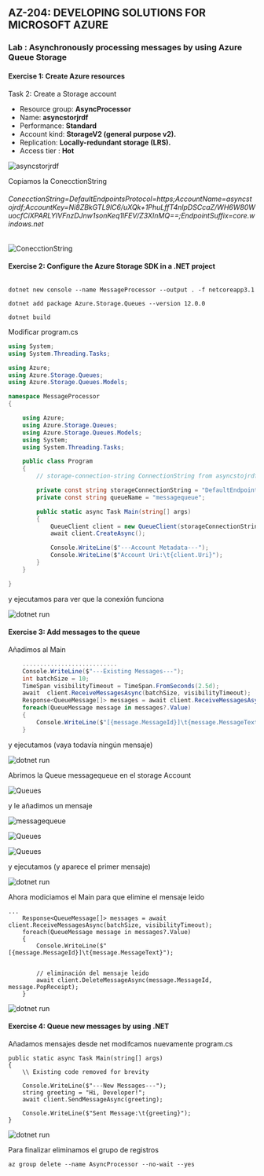 ## AZ-204: DEVELOPING SOLUTIONS FOR MICROSOFT AZURE


### Lab : Asynchronously processing messages by using Azure Queue Storage


#### Exercise 1: Create Azure resources



Task 2: Create a Storage account



* Resource group: __AsyncProcessor__  
* Name: __asyncstorjrdf__  
* Performance: __Standard__  
* Account kind: __StorageV2 (general purpose v2).__    
* Replication:  __Locally-redundant storage (LRS).__
* Access tier : __Hot__

![asyncstorjrdf](imagenes/c1.PNG)

 
 
Copiamos la ConecctionString
 
###### ConecctionString=DefaultEndpointsProtocol=https;AccountName=asyncstojrdf;AccountKey=Ni8ZBkGTL9lC6/uXQk+1PhuLffT4nlpDSCcaZ/WH6W80WuocfCiXPARLYIVFnzDJnw1sonKeq1lFEV/Z3XInMQ==;EndpointSuffix=core.windows.net
 
![ConecctionString](imagenes/c2.PNG) 

#### Exercise 2: Configure the Azure Storage SDK in a .NET project
 
```

dotnet new console --name MessageProcessor --output . -f netcoreapp3.1

dotnet add package Azure.Storage.Queues --version 12.0.0

dotnet build
```

Modificar program.cs 
 
```c#
using System;
using System.Threading.Tasks;

using Azure;
using Azure.Storage.Queues;
using Azure.Storage.Queues.Models;

namespace MessageProcessor
{

    using Azure;
    using Azure.Storage.Queues;
    using Azure.Storage.Queues.Models;
    using System;
    using System.Threading.Tasks;

    public class Program
    {   
		// storage-connection-string ConnectionString from asyncstojrdf | Access keys

        private const string storageConnectionString = "DefaultEndpointsProtocol=https;AccountName=asyncstojrdf;AccountKey=Ni8ZBkGTL9lC6/uXQk+1PhuLffT4nlpDSCcaZ/WH6W80WuocfCiXPARLYIVFnzDJnw1sonKeq1lFEV/Z3XInMQ==;EndpointSuffix=core.windows.net";
        private const string queueName = "messagequeue";

        public static async Task Main(string[] args)
        {
            QueueClient client = new QueueClient(storageConnectionString, queueName);
            await client.CreateAsync();

            Console.WriteLine($"---Account Metadata---");
            Console.WriteLine($"Account Uri:\t{client.Uri}");
        }
    }

}
```


y ejecutamos para ver que la conexión funciona

![dotnet run](imagenes/c3.PNG)



#### Exercise 3: Add messages to the queue


Añadimos al Main

```c#
	...........................
	Console.WriteLine($"---Existing Messages---");
	int batchSize = 10;
	TimeSpan visibilityTimeout = TimeSpan.FromSeconds(2.5d);
	await  client.ReceiveMessagesAsync(batchSize, visibilityTimeout);
	Response<QueueMessage[]> messages = await client.ReceiveMessagesAsync(batchSize, visibilityTimeout);
	foreach(QueueMessage message in messages?.Value)
	{
		Console.WriteLine($"[{message.MessageId}]\t{message.MessageText}");
	}
```

y ejecutamos (vaya todavía ningún mensaje)  

![dotnet run](imagenes/c4.PNG)



Abrimos la Queue messagequeue  en el storage Account

![Queues](imagenes/c5.PNG)

y le añadimos un mensaje

![messagequeue](imagenes/c6.PNG)

![Queues](imagenes/c7.PNG)

![Queues](imagenes/c8.PNG)


y ejecutamos (y aparece el primer mensaje)  

![dotnet run](imagenes/c9.PNG)


Ahora modiciamos el Main para que elimine el mensaje leido

```
...
	Response<QueueMessage[]> messages = await client.ReceiveMessagesAsync(batchSize, visibilityTimeout);
	foreach(QueueMessage message in messages?.Value)
	{
		Console.WriteLine($"[{message.MessageId}]\t{message.MessageText}");


		// eliminación del mensaje leido
		await client.DeleteMessageAsync(message.MessageId, message.PopReceipt);
	}
```


![dotnet run](imagenes/c10.PNG)


#### Exercise 4: Queue new messages by using .NET

Añadamos mensajes desde net modifcamos nuevamente program.cs 

```
public static async Task Main(string[] args)
{
    \\ Existing code removed for brevity
        
    Console.WriteLine($"---New Messages---");
    string greeting = "Hi, Developer!";
    await client.SendMessageAsync(greeting);
        
    Console.WriteLine($"Sent Message:\t{greeting}");
}
````


![dotnet run](imagenes/c11.PNG)


Para finalizar eliminamos el grupo de registros 


```
az group delete --name AsyncProcessor --no-wait --yes
```
 
